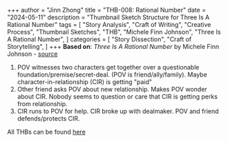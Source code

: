 +++
author = "Jinn Zhong"
title = "THB-008: Rational Number"
date = "2024-05-11"
description = "Thumbnail Sketch Structure for Three Is A Rational Number"
tags = [
    "Story Analysis",
    "Craft of Writing",
    "Creative Process",
    "Thumbnail Sketches",
    "THB",
    "Michele Finn Johnson",
    "Three Is A Rational Number",
]
categories = [
    "Story Dissection",
    "Craft of Storytelling",
]
+++
**Based on**: _Three Is A Rational Number_ by Michele Finn Johnson - [source](https://www.havehashad.com/web_features/three-is-a-rational-number)

1. POV witnesses two characters get together over a questionable foundation/premise/secret-deal. (POV is friend/ally/family). Maybe character-in-relationship (CIR) is getting "paid"
2. Other friend asks POV about new relationship. Makes POV wonder about CIR. Nobody seems to question or care that CIR is getting perks from relationship.
3. CIR runs to POV for help. CIR broke up with dealmaker. POV and friend defends/protects CIR.

All THBs can be found [here](https://journal.jinnzhong.com/tags/thb/)
